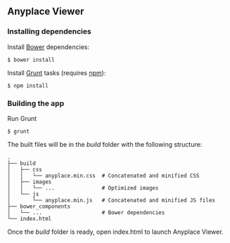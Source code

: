 ## Anyplace Viewer

### Installing dependencies

Install [Bower](http://bower.io/) dependencies:

```
$ bower install 
```

Install [Grunt](http://gruntjs.com/) tasks (requires [npm](https://www.npmjs.com/)):

```
$ npm install
```

### Building the app

Run Grunt

```
$ grunt
```

The built files will be in the *build* folder with the following structure:

    .
    ├── build
    │   ├── css
    │   │   └── anyplace.min.css  # Concatenated and minified CSS
    │   ├── images
    │   │   └── ...               # Optimized images
    │   └── js
    │       └── anyplace.min.js   # Concatenated and minified JS files
    ├── bower_components
    │   └── ...                   # Bower dependencies   
    └── index.html


Once the *build* folder is ready, open index.html to launch Anyplace Viewer.